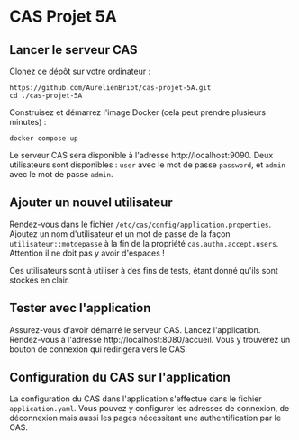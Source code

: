 # CAS Projet 5A

## Lancer le serveur CAS

Clonez ce dépôt sur votre ordinateur : 
```
https://github.com/AurelienBriot/cas-projet-5A.git
cd ./cas-projet-5A
```

Construisez et démarrez l'image Docker (cela peut prendre plusieurs minutes) :
```
docker compose up
```

Le serveur CAS sera disponible à l'adresse http://localhost:9090.
Deux utilisateurs sont disponibles : `user` avec le mot de passe `password`, et `admin` avec le mot de passe `admin`.

## Ajouter un nouvel utilisateur

Rendez-vous dans le fichier `/etc/cas/config/application.properties`. Ajoutez un nom d'utilisateur et un mot de passe de la façon `utilisateur::motdepasse` à la fin de la propriété `cas.authn.accept.users`. Attention il ne doit pas y avoir d'espaces !

Ces utilisateurs sont à utiliser à des fins de tests, étant donné qu'ils sont stockés en clair.

## Tester avec l'application

Assurez-vous d'avoir démarré le serveur CAS. Lancez l'application.
Rendez-vous à l'adresse http://localhost:8080/accueil. Vous y trouverez un bouton de connexion qui redirigera vers le CAS.

## Configuration du CAS sur l'application

La configuration du CAS dans l'application s'effectue dans le fichier `application.yaml`. Vous pouvez y configurer les adresses de connexion, de déconnexion mais aussi les pages nécessitant une authentification par le CAS.
